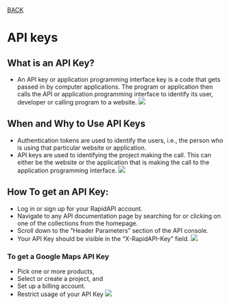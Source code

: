 [BACK](https://abdullahmou.github.io/reading-notes/)


# API keys

## What is an API Key?

* An API key or application programming interface key is a code that gets passed in by computer applications. The program or application then calls the API or application programming interface to identify its user, developer or calling program to a website.
![](https://unicorn-utterances.com/782b6ed7867918528d0599f4c816dab7/api_request.svg)

## When and Why to Use API Keys
 
* Authentication tokens are used to identify the users, i.e., the person who is using that particular website or application.
* API keys are used to identifying the project making the call. This can either be the website or the application that is making the call to the application programming interface.
![](https://api.oneatlas.airbus.com/images/faq/apischema.aafe.png)

## How To get an API Key:

* Log in or sign up for your RapidAPI account.
* Navigate to any API documentation page by searching for or clicking on one of the collections from the homepage.
* Scroll down to the “Header Parameters” section of the API console.
* Your API Key should be visible in the “X-RapidAPI-Key” field.
![](https://mage2.pro/uploads/default/original/1X/c85dd70e739a4bb76869287219a4318d141e0c06.png)

### To get a Google Maps API Key

* Pick one or more products,
* Select or create a project, and
* Set up a billing account.
* Restrict usage of your API Key 
![](https://potionwebstudio.com/wp-content/uploads/2018/10/google-map3-1080x630.jpg)
